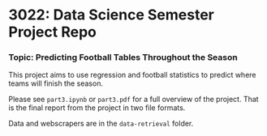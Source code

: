 # 3022: Data Science Semester Project Repo

### Topic: Predicting Football Tables Throughout the Season

This project aims to use regression and football statistics to predict where teams will finish the season.

Please see `part3.ipynb` or `part3.pdf` for a full overview of the project. That is the final report from the project in two file formats.

Data and webscrapers are in the `data-retrieval` folder.
